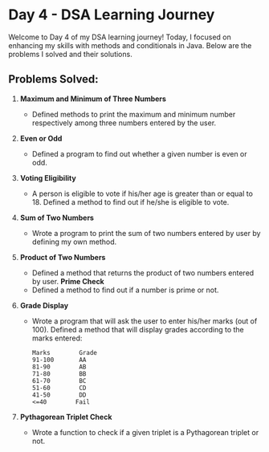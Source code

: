 # Day 4 - DSA Learning Journey

Welcome to Day 4 of my DSA learning journey! Today, I focused on enhancing my skills with methods and conditionals in Java. Below are the problems I solved and their solutions.

## Problems Solved:

1. **Maximum and Minimum of Three Numbers**
   - Defined methods to print the maximum and minimum number respectively among three numbers entered by the user.

2. **Even or Odd**
   - Defined a program to find out whether a given number is even or odd.

3. **Voting Eligibility**
   - A person is eligible to vote if his/her age is greater than or equal to 18. Defined a method to find out if he/she is eligible to vote.

4. **Sum of Two Numbers**
   - Wrote a program to print the sum of two numbers entered by user by defining my own method.

5. **Product of Two Numbers**
   - Defined a method that returns the product of two numbers entered by user.
**Prime Check**
   - Defined a method to find out if a number is prime or not.

6. **Grade Display**
   - Wrote a program that will ask the user to enter his/her marks (out of 100). Defined a method that will display grades according to the marks entered:
     ```
     Marks        Grade
     91-100       AA
     81-90        AB
     71-80        BB
     61-70        BC
     51-60        CD
     41-50        DD
     <=40        Fail
     ```
7. **Pythagorean Triplet Check**
    - Wrote a function to check if a given triplet is a Pythagorean triplet or not.
